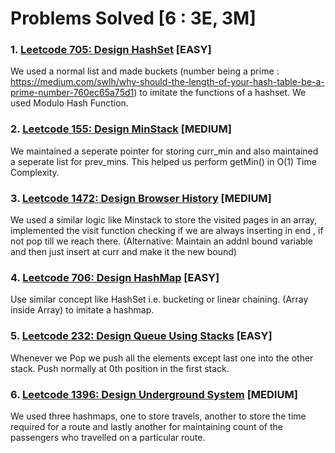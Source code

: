 # Problems Solved [6 : 3E, 3M]

### 1. [Leetcode 705: Design HashSet](https://leetcode.com/problems/design-hashset/) [EASY]

We used a normal list and made buckets (number being a prime : https://medium.com/swlh/why-should-the-length-of-your-hash-table-be-a-prime-number-760ec65a75d1) to imitate the functions of a hashset. We used Modulo Hash Function.

### 2. [Leetcode 155: Design MinStack](https://leetcode.com/problems/min-stack/) [MEDIUM]

We maintained a seperate pointer for storing curr_min and also maintained a seperate list for prev_mins. This helped us perform getMin() in O(1) Time Complexity.

### 3. [Leetcode 1472: Design Browser History](https://leetcode.com/problems/design-browser-history/) [MEDIUM]

We used a similar logic like Minstack to store the visited pages in an array, implemented the visit function checking if we are always inserting in end , if not pop till we reach there. (Alternative: Maintain an addnl bound variable and then just insert at curr and make it the new bound)

### 4. [Leetcode 706: Design HashMap](https://leetcode.com/problems/design-hashmap/) [EASY]
Use similar concept like HashSet i.e. bucketing or linear chaining. (Array inside Array) to imitate a hashmap.

### 5. [Leetcode 232: Design Queue Using Stacks](https://leetcode.com/problems/implement-queue-using-stacks/) [EASY]
Whenever we Pop we push all the elements except last one into the other stack. Push normally at 0th position in the first stack.

### 6. [Leetcode 1396: Design Underground System](https://leetcode.com/problems/design-underground-system/) [MEDIUM]

We used three hashmaps, one to store travels, another to store the time required for a route and lastly another for maintaining count of the passengers who travelled on a particular route.